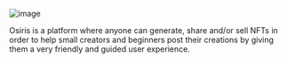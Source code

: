 ![image](https://miro.medium.com/max/1400/1*KXTY-vQd53VjlTy4Eqh70w.jpeg)

Osiris is a platform where anyone can generate, share and/or sell NFTs in order to help small creators and beginners post their creations by giving them a very friendly and guided user experience.
